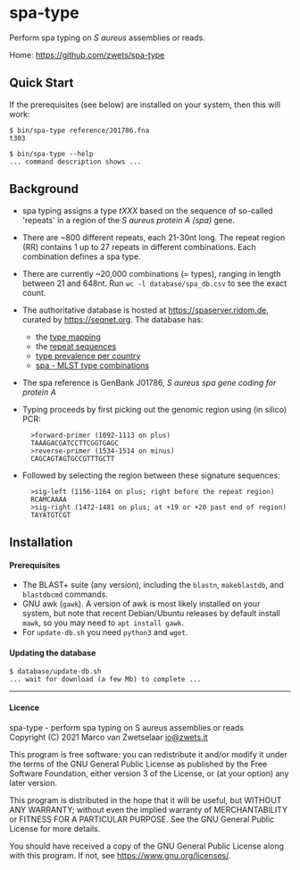 # spa-type

Perform spa typing on _S aureus_ assemblies or reads.

Home: <https://github.com/zwets/spa-type>


## Quick Start

If the prerequisites (see below) are installed on your system, then this will
work:

    $ bin/spa-type reference/J01786.fna
    t303

    $ bin/spa-type --help
    ... command description shows ...


## Background

* spa typing assigns a type _tXXX_ based on the sequence of so-called 'repeats'
  in a region of the _S aureus protein A (spa)_ gene.

* There are ~800 different repeats, each 21-30nt long.  The repeat region (RR)
  contains 1 up to 27 repeats in different combinations.  Each combination
  defines a spa type.

* There are currently ~20,000 combinations (= types), ranging in length between
  21 and 648nt.  Run `wc -l database/spa_db.csv` to see the exact count.

* The authoritative database is hosted at <https://spaserver.ridom.de>, curated
  by <https://seqnet.org>.  The database has:

    * the [type mapping](https://spa.ridom.de/spatypes.shtml)
    * the [repeat sequences](https://spa.ridom.de/repeats.shtml)
    * [type prevalence per country](https://spa.ridom.de/frequencies.shtml)
    * [spa - MLST type combinations](https://spa.ridom.de/mlst.shtml)

* The spa reference is GenBank J01786, _S aureus spa gene coding for protein A_

* Typing proceeds by first picking out the genomic region using (in silico) PCR:

        >forward-primer (1092-1113 on plus)
        TAAAGACGATCCTTCGGTGAGC
        >reverse-primer (1534-1514 on minus)
        CAGCAGTAGTGCCGTTTGCTT

* Followed by selecting the region between these signature sequences:

        >sig-left (1156-1164 on plus; right before the repeat region)
        RCAMCAAAA
        >sig-right (1472-1481 on plus; at +19 or +20 past end of region)
        TAYATGTCGT


## Installation

#### Prerequisites

* The BLAST+ suite (any version), including the `blastn`, `makeblastdb`,
  and `blastdbcmd` commands.
* GNU awk (`gawk`).  A version of awk is most likely installed on your system,
  but note that recent Debian/Ubuntu releases by default install `mawk`, so
  you may need to `apt install gawk`.
* For `update-db.sh` you need `python3` and `wget`.

#### Updating the database

    $ database/update-db.sh
    ... wait for download (a few Mb) to complete ...


---

#### Licence

spa-type - perform spa typing on S aureus assemblies or reads  
Copyright (C) 2021  Marco van Zwetselaar <io@zwets.it>  

This program is free software: you can redistribute it and/or modify
it under the terms of the GNU General Public License as published by
the Free Software Foundation, either version 3 of the License, or
(at your option) any later version.

This program is distributed in the hope that it will be useful,
but WITHOUT ANY WARRANTY; without even the implied warranty of
MERCHANTABILITY or FITNESS FOR A PARTICULAR PURPOSE.  See the
GNU General Public License for more details.

You should have received a copy of the GNU General Public License
along with this program.  If not, see <https://www.gnu.org/licenses/>.

